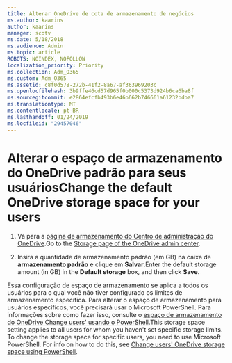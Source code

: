 ```yaml
---
title: Alterar OneDrive de cota de armazenamento de negócios
ms.author: kaarins
author: kaarins
manager: scotv
ms.date: 5/18/2018
ms.audience: Admin
ms.topic: article
ROBOTS: NOINDEX, NOFOLLOW
localization_priority: Priority
ms.collection: Adm_O365
ms.custom: Adm_O365
ms.assetid: c8f0d578-272b-41f2-8a67-af363969203c
ms.openlocfilehash: 3b9ffe46cd57d965f0b000c5373d924b6ca6ba8f
ms.sourcegitcommit: e2864efcfb493b6e46b662b746661a61232bdba7
ms.translationtype: MT
ms.contentlocale: pt-BR
ms.lasthandoff: 01/24/2019
ms.locfileid: "29457046"
---
```

# <a name="change-the-default-onedrive-storage-space-for-your-users"></a><span data-ttu-id="ea142-102">Alterar o espaço de armazenamento do OneDrive padrão para seus usuários</span><span class="sxs-lookup"><span data-stu-id="ea142-102">Change the default OneDrive storage space for your users</span></span>

1. <span data-ttu-id="ea142-103">Vá para a [página de armazenamento do Centro de administração do OneDrive](https://admin.onedrive.com/?v=StorageSettings).</span><span class="sxs-lookup"><span data-stu-id="ea142-103">Go to the [Storage page of the OneDrive admin center](https://admin.onedrive.com/?v=StorageSettings).</span></span>
    
2. <span data-ttu-id="ea142-104">Insira a quantidade de armazenamento padrão (em GB) na caixa de **armazenamento padrão** e clique em **Salvar**.</span><span class="sxs-lookup"><span data-stu-id="ea142-104">Enter the default storage amount (in GB) in the **Default storage** box, and then click **Save**.</span></span>
    
<span data-ttu-id="ea142-p101">Essa configuração de espaço de armazenamento se aplica a todos os usuários para o qual você não tiver configurado os limites de armazenamento específica. Para alterar o espaço de armazenamento para usuários específicos, você precisará usar o Microsoft PowerShell. Para informações sobre como fazer isso, consulte o [espaço de armazenamento do OneDrive Change users' usando o PowerShell](https://go.microsoft.com/fwlink/?linkid=866402).</span><span class="sxs-lookup"><span data-stu-id="ea142-p101">This storage space setting applies to all users for whom you haven't set specific storage limits. To change the storage space for specific users, you need to use Microsoft PowerShell. For info on how to do this, see [Change users' OneDrive storage space using PowerShell](https://go.microsoft.com/fwlink/?linkid=866402).</span></span>
  

